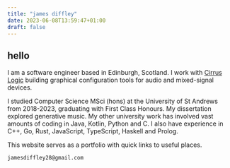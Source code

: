 ```yaml
---
title: "james diffley"
date: 2023-06-08T13:59:47+01:00
draft: false
---
```


## hello

I am a software engineer based in Edinburgh, Scotland. I work with [Cirrus Logic](https://www.cirrus.com) building graphical configuration tools for audio and mixed-signal devices.

I studied Computer Science MSci (hons) at the University of St Andrews from 2018-2023, graduating with First Class Honours.
My dissertation explored generative music. My other university work has involved vast amounts of coding in Java, Kotlin, Python and C. I also have experience in C++, Go, Rust, JavaScript, TypeScript, Haskell and Prolog.

This website serves as a portfolio with quick links to useful places.


`jamesdiffley28@gmail.com`